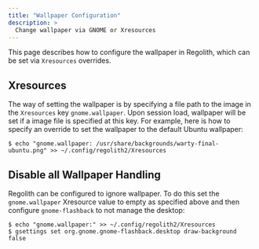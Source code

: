 ```yaml
---
title: "Wallpaper Configuration"
description: >
  Change wallpaper via GNOME or Xresources
---
```


This page describes how to configure the wallpaper in Regolith, which can be set via `Xresources` overrides.

## Xresources

The way of setting the wallpaper is by specifying a file path to the image in the `Xresources` key `gnome.wallpaper`. Upon session load, wallpaper will be set if a image file is specified at this key. For example, here is how to specify an override to set the wallpaper to the default Ubuntu wallpaper:

```console
$ echo "gnome.wallpaper: /usr/share/backgrounds/warty-final-ubuntu.png" >> ~/.config/regolith2/Xresources
```

## Disable all Wallpaper Handling

Regolith can be configured to ignore wallpaper.  To do this set the `gnome.wallpaper` Xresource value to empty as specified above and then configure `gnome-flashback` to not manage the desktop:

```console
$ echo "gnome.wallpaper:" >> ~/.config/regolith2/Xresources
$ gsettings set org.gnome.gnome-flashback.desktop draw-background false
```
